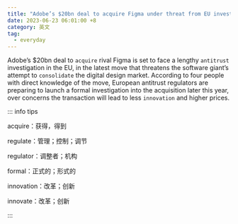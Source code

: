 ```yaml
---
title: "Adobe’s $20bn deal to acquire Figma under threat from EU investigation"
date: 2023-06-23 06:01:00 +8
category: 英文
tag:
  - everyday
---
```


Adobe’s $20bn deal to `acquire` rival Figma is set to face a lengthy `antitrust` investigation in the EU, in the latest move that threatens the software giant’s attempt to `consolidate` the digital design market. According to four people with direct knowledge of the move, European antitrust regulators are preparing to launch a formal investigation into the acquisition later this year, over concerns the transaction will lead to less `innovation` and higher prices.

::: info tips

acquire：获得，得到

regulate：管理；控制；调节

regulator：调整者；机构

formal：正式的；形式的

innovation：改革；创新

innovate：改革；创新

:::
